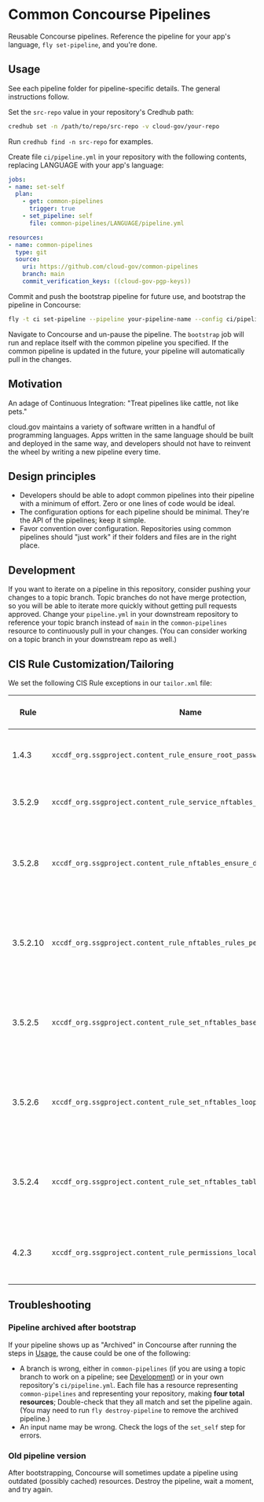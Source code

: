 # Common Concourse Pipelines

Reusable Concourse pipelines. Reference the pipeline for your app's language, `fly set-pipeline`, and you're done.

## Usage

See each pipeline folder for pipeline-specific details. The general instructions follow.

Set the `src-repo` value in your repository's Credhub path:

```sh
credhub set -n /path/to/repo/src-repo -v cloud-gov/your-repo
```

Run `credhub find -n src-repo` for examples.

Create file `ci/pipeline.yml` in your repository with the following contents, replacing LANGUAGE with your app's language:

```yaml
jobs:
- name: set-self
  plan:
    - get: common-pipelines
      trigger: true
    - set_pipeline: self
      file: common-pipelines/LANGUAGE/pipeline.yml

resources:
- name: common-pipelines
  type: git
  source:
    uri: https://github.com/cloud-gov/common-pipelines
    branch: main
    commit_verification_keys: ((cloud-gov-pgp-keys))
```

Commit and push the bootstrap pipeline for future use, and bootstrap the pipeline in Concourse:

```sh
fly -t ci set-pipeline --pipeline your-pipeline-name --config ci/pipeline.yml
```

Navigate to Concourse and un-pause the pipeline. The `bootstrap` job will run and replace itself with the common pipeline you specified. If the common pipeline is updated in the future, your pipeline will automatically pull in the changes.

## Motivation

An adage of Continuous Integration: "Treat pipelines like cattle, not like pets."

cloud.gov maintains a variety of software written in a handful of programming languages. Apps written in the same language should be built and deployed in the same way, and developers should not have to reinvent the wheel by writing a new pipeline every time.

## Design principles

* Developers should be able to adopt common pipelines into their pipeline with a minimum of effort. Zero or one lines of code would be ideal.
* The configuration options for each pipeline should be minimal. They're the API of the pipelines; keep it simple.
* Favor convention over configuration. Repositories using common pipelines should "just work" if their folders and files are in the right place.

## Development

If you want to iterate on a pipeline in this repository, consider pushing your changes to a topic branch. Topic branches do not have merge protection, so you will be able to iterate more quickly without getting pull requests approved. Change your `pipeline.yml` in your downstream repository to reference your topic branch instead of `main` in the `common-pipelines` resource to continuously pull in your changes. (You can consider working on a topic branch in your downstream repo as well.)

## CIS Rule Customization/Tailoring

We set the following CIS Rule exceptions in our `tailor.xml` file:

| Rule | Name | Reason for Exception | How to Confirm |
| ---- | ---- | -------------------- | -------------- |
| 1.4.3 | `xccdf_org.ssgproject.content_rule_ensure_root_password_configured` | Not applicable to concourse containers | Check out documentation on [concourse internals](https://concourse-ci.org/internals.html) and [fly intercept](https://concourse-ci.org/builds.html#fly-intercept) |
| 3.5.2.9 | `xccdf_org.ssgproject.content_rule_service_nftables_enabled` | False Positive: nftables is enabled | Run `systemctl is-enabled nftables` |
| 3.5.2.8 | `xccdf_org.ssgproject.content_rule_nftables_ensure_default_deny_policy` | Not applicable to containers, needs privileged access | Run any nftables command, like `nft list ruleset` to see that the operation is not permitted |
| 3.5.2.10 | `xccdf_org.ssgproject.content_rule_nftables_rules_permanent`| Not applicable to containers, needs privileged access | Run any nftables command, like `nft list ruleset` to see that the operation is not permitted |
| 3.5.2.5 | `xccdf_org.ssgproject.content_rule_set_nftables_base_chain` | Not applicable to containers, needs privileged access | Run any nftables command, like `nft list ruleset` to see that the operation is not permitted |
| 3.5.2.6 | `xccdf_org.ssgproject.content_rule_set_nftables_loopback_traffic` | Not applicable to containers, needs privileged access | Run any nftables command, like `nft list ruleset` to see that the operation is not permitted |
| 3.5.2.4 | `xccdf_org.ssgproject.content_rule_set_nftables_table` | Not applicable to containers, needs privileged access | Run any nftables command, like `nft list ruleset` to see that the operation is not permitted |
| 4.2.3 | `xccdf_org.ssgproject.content_rule_permissions_local_var_log` | Triggers on apt log files causing a false positive | Apt log permissions are set this way [by design](https://bugs.debian.org/cgi-bin/bugreport.cgi?bug=285551)

## Troubleshooting

### Pipeline archived after bootstrap

If your pipeline shows up as "Archived" in Concourse after running the steps in [Usage](#Usage), the cause could be one of the following:

* A branch is wrong, either in `common-pipelines` (if you are using a topic branch to work on a pipeline; see [Development](#Development)) or in your own repository's `ci/pipeline.yml`. Each file has a resource representing `common-pipelines` and representing your repository, making **four total resources**; Double-check that they all match and set the pipeline again. (You may need to run `fly destroy-pipeline` to remove the archived pipeline.)
* An input name may be wrong. Check the logs of the `set_self` step for errors.

### Old pipeline version

After bootstrapping, Concourse will sometimes update a pipeline using outdated (possibly cached) resources. Destroy the pipeline, wait a moment, and try again.
